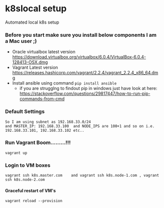 # k8slocal setup
Automated local k8s setup

### Before you start make sure you install below components I am a Mac user ;)
* Oracle virtualbox latest version https://download.virtualbox.org/virtualbox/6.0.4/VirtualBox-6.0.4-128413-OSX.dmg
* Vagrant Latest version https://releases.hashicorp.com/vagrant/2.2.4/vagrant_2.2.4_x86_64.dmg
* Install ansible using command ```pip install ansible``` 
  * if you are strugglng to findout pip in windows just have look at here: https://stackoverflow.com/questions/29817447/how-to-run-pip-commands-from-cmd


### Default Settings
```
So I am using subnet as 192.168.33.0/24
and MASTER_IP: 192.168.33.100  and NODE_IPS are 100+1 and so on i.e. 192.168.33.101, 192.168.33.102 etc..
```


### Run Vagrant Boom.........!!!
```
vagrant up
```

### Login to VM boxes
```
vagrant ssh k8s.master.com    and vagrant ssh k8s.node-1.com , vagrant ssh k8s.node-2.com
```

#### Graceful restart of VM's
```
vagrant reload --provision
```
